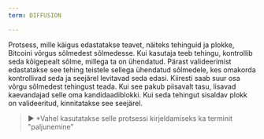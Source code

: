 ```yaml
---
term: DIFFUSION

---
```

Protsess, mille käigus edastatakse teavet, näiteks tehinguid ja plokke, Bitcoini võrgus sõlmedest sõlmedesse. Kui kasutaja teeb tehingu, kontrollib seda kõigepealt sõlme, millega ta on ühendatud. Pärast valideerimist edastatakse see tehing teistele sellega ühendatud sõlmedele, kes omakorda kontrollivad seda ja seejärel levitavad seda edasi. Kiiresti saab suur osa võrgu sõlmedest tehingust teada. Kui see pakub piisavalt tasu, lisavad kaevandajad selle oma kandidaadiblokki. Kui seda tehingut sisaldav plokk on valideeritud, kinnitatakse see seejärel.

> ► *Vahel kasutatakse selle protsessi kirjeldamiseks ka terminit "paljunemine"